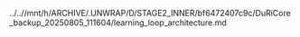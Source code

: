 ../..//mnt/h/ARCHIVE/.UNWRAP/D/STAGE2_INNER/bf6472407c9c/DuRiCore_backup_20250805_111604/learning_loop_architecture.md